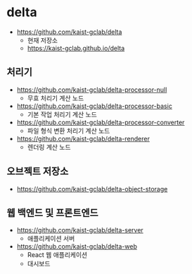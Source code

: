 # delta

- https://github.com/kaist-gclab/delta
    - 현재 저장소
    - https://kaist-gclab.github.io/delta

## 처리기
- https://github.com/kaist-gclab/delta-processor-null
    - 무효 처리기 계산 노드
- https://github.com/kaist-gclab/delta-processor-basic
    - 기본 작업 처리기 계산 노드
- https://github.com/kaist-gclab/delta-processor-converter
    - 파일 형식 변환 처리기 계산 노드
- https://github.com/kaist-gclab/delta-renderer
    - 렌더링 계산 노드

## 오브젝트 저장소
- https://github.com/kaist-gclab/delta-object-storage

## 웹 백엔드 및 프론트엔드
- https://github.com/kaist-gclab/delta-server
    - 애플리케이션 서버
- https://github.com/kaist-gclab/delta-web
    - React 웹 애플리케이션
    - 대시보드
